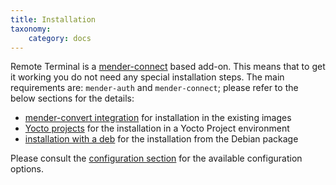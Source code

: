 ```yaml
---
title: Installation
taxonomy:
    category: docs
---
```



Remote Terminal is a [mender-connect](../../90.Mender-Connect/docs.md#Installation) based add-on.
This means that to get it working you do not need any special installation steps.
The main requirements are: `mender-auth` and `mender-connect`; please refer
to the below sections for the details:
* [mender-convert integration](../../../04.Operating-System-updates-Debian-family/99.Variables/docs.md#mender_addon_connect_install) for installation in the existing images
* [Yocto projects](../../../05.Operating-System-updates-Yocto-Project/05.Customize-Mender/docs.md#mender-connect) for the installation in a Yocto Project environment
* [installation with a deb](../../../11.Downloads/docs.md#remote-terminal-add-on) for the installation from the Debian package

Please consult the [configuration section](../../90.Mender-Connect/docs.md#configuration) 
for the available configuration options.
